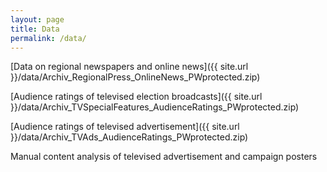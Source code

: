 ```yaml
---
layout: page
title: Data
permalink: /data/
---
```


[Data on regional newspapers and online news]({{ site.url }}/data/Archiv_RegionalPress_OnlineNews_PWprotected.zip)

[Audience ratings of televised election broadcasts]({{ site.url }}/data/Archiv_TVSpecialFeatures_AudienceRatings_PWprotected.zip)

[Audience ratings of televised advertisement]({{ site.url }}/data/Archiv_TVAds_AudienceRatings_PWprotected.zip)

Manual content analysis of televised advertisement and campaign posters
